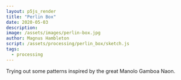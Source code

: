 ```yaml
---
layout: p5js_render
title: "Perlin Box"
date: 2020-05-03
description: 
image: /assets/images/perlin-box.jpg
author: Magnus Hambleton
script: /assets/processing/perlin_box/sketch.js
tags: 
  - processing
---
```

Trying out some patterns inspired by the great Manolo Gamboa Naon.